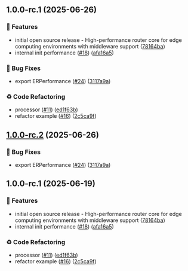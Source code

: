 ## 1.0.0-rc.1 (2025-06-26)

### 🚀 Features

* initial open source release - High-performance router core for edge computing environments with middleware support ([78164ba](https://github.com/unieojs/unieo/commit/78164ba48f18afd2204bc02bcba4a48c1deea162))
* internal init performance ([#18](https://github.com/unieojs/unieo/issues/18)) ([afa16a5](https://github.com/unieojs/unieo/commit/afa16a55f9ce3963a5f2bb1540658e5a85514492))

### 🐛 Bug Fixes

* export ERPerformance ([#24](https://github.com/unieojs/unieo/issues/24)) ([3117a9a](https://github.com/unieojs/unieo/commit/3117a9a7a21c254a1b7e34a88bc46d2b97e672db))

### ♻️ Code Refactoring

* processor ([#11](https://github.com/unieojs/unieo/issues/11)) ([ed1f63b](https://github.com/unieojs/unieo/commit/ed1f63b2e8a42db9dc2cd1df0f42a763cd74992b))
* refactor example ([#16](https://github.com/unieojs/unieo/issues/16)) ([2c5ca9f](https://github.com/unieojs/unieo/commit/2c5ca9f5b0d54d88399ed34f47a5fe7658c30a3b))

## [1.0.0-rc.2](https://github.com/unieojs/unieo/compare/v1.0.0-rc.1...v1.0.0-rc.2) (2025-06-26)

### 🐛 Bug Fixes

* export ERPerformance ([#24](https://github.com/unieojs/unieo/issues/24)) ([3117a9a](https://github.com/unieojs/unieo/commit/3117a9a7a21c254a1b7e34a88bc46d2b97e672db))

## 1.0.0-rc.1 (2025-06-19)

### 🚀 Features

* initial open source release - High-performance router core for edge computing environments with middleware support ([78164ba](https://github.com/unieojs/unieo/commit/78164ba48f18afd2204bc02bcba4a48c1deea162))
* internal init performance ([#18](https://github.com/unieojs/unieo/issues/18)) ([afa16a5](https://github.com/unieojs/unieo/commit/afa16a55f9ce3963a5f2bb1540658e5a85514492))

### ♻️ Code Refactoring

* processor ([#11](https://github.com/unieojs/unieo/issues/11)) ([ed1f63b](https://github.com/unieojs/unieo/commit/ed1f63b2e8a42db9dc2cd1df0f42a763cd74992b))
* refactor example ([#16](https://github.com/unieojs/unieo/issues/16)) ([2c5ca9f](https://github.com/unieojs/unieo/commit/2c5ca9f5b0d54d88399ed34f47a5fe7658c30a3b))
